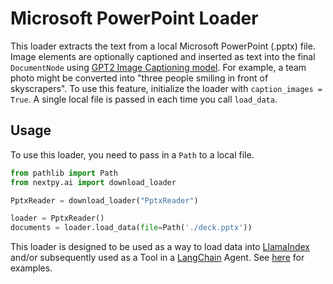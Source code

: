 # Microsoft PowerPoint Loader

This loader extracts the text from a local Microsoft PowerPoint (.pptx) file. Image elements are optionally captioned and inserted as text into the final `DocumentNode` using [GPT2 Image Captioning model](https://huggingface.co/nlpconnect/vit-gpt2-image-captioning). For example, a team photo might be converted into "three people smiling in front of skyscrapers". To use this feature, initialize the loader with `caption_images = True`. A single local file is passed in each time you call `load_data`.

## Usage

To use this loader, you need to pass in a `Path` to a local file.

```python
from pathlib import Path
from nextpy.ai import download_loader

PptxReader = download_loader("PptxReader")

loader = PptxReader()
documents = loader.load_data(file=Path('./deck.pptx'))
```

This loader is designed to be used as a way to load data into [LlamaIndex](https://github.com/jerryjliu/gpt_index/tree/main/gpt_index) and/or subsequently used as a Tool in a [LangChain](https://github.com/hwchase17/langchain) Agent. See [here](https://github.com/emptycrown/llama-hub/tree/main) for examples.
